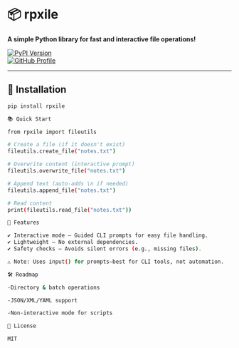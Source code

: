 # 📦 rpxile  
**A simple Python library for fast and interactive file operations!**  

[![PyPI Version](https://img.shields.io/pypi/v/rpxile)](https://pypi.org/project/rpxile)  
[![GitHub Profile](https://img.shields.io/badge/GitHub-Rp--ics-blue?logo=github)](https://github.com/Rp-ics)  

---

## 🚀 Installation  
```bash
pip install rpxile

📚 Quick Start

from rpxile import fileutils

# Create a file (if it doesn't exist)
fileutils.create_file("notes.txt")  

# Overwrite content (interactive prompt)
fileutils.overwrite_file("notes.txt")  

# Append text (auto-adds \n if needed)
fileutils.append_file("notes.txt")  

# Read content
print(fileutils.read_file("notes.txt"))

🔧 Features

✔ Interactive mode – Guided CLI prompts for easy file handling.
✔ Lightweight – No external dependencies.
✔ Safety checks – Avoids silent errors (e.g., missing files).

⚠ Note: Uses input() for prompts—best for CLI tools, not automation.

🛠️ Roadmap

-Directory & batch operations

-JSON/XML/YAML support

-Non-interactive mode for scripts

📜 License

MIT


















